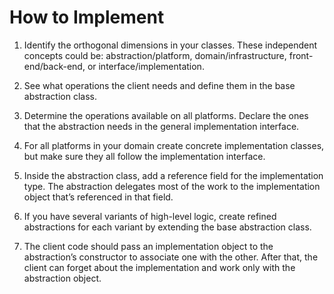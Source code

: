 # How to Implement
1. Identify the orthogonal dimensions in your classes. These independent concepts could be: abstraction/platform, domain/infrastructure, front-end/back-end, or interface/implementation.

1. See what operations the client needs and define them in the base abstraction class.

1. Determine the operations available on all platforms. Declare the ones that the abstraction needs in the general implementation interface.

1. For all platforms in your domain create concrete implementation classes, but make sure they all follow the implementation interface.

1. Inside the abstraction class, add a reference field for the implementation type. The abstraction delegates most of the work to the implementation object that’s referenced in that field.

1. If you have several variants of high-level logic, create refined abstractions for each variant by extending the base abstraction class.

1. The client code should pass an implementation object to the abstraction’s constructor to associate one with the other. After that, the client can forget about the implementation and work only with the abstraction object.